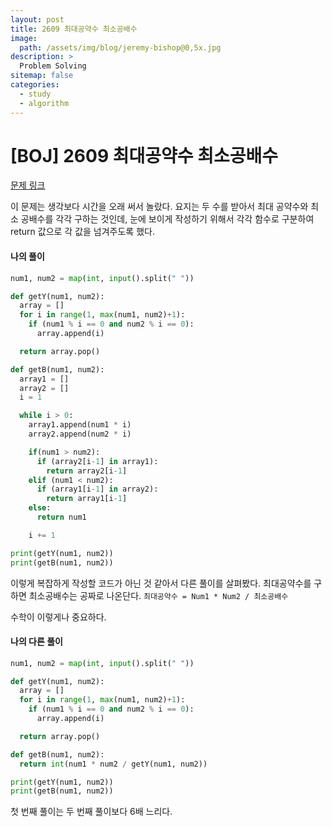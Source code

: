 ```yaml
---
layout: post
title: 2609 최대공약수 최소공배수
image:
  path: /assets/img/blog/jeremy-bishop@0,5x.jpg
description: >
  Problem Solving
sitemap: false
categories:
  - study
  - algorithm
---
```


# [BOJ] 2609 최대공약수 최소공배수

[문제 링크](https://boj.kr/2609)

이 문제는 생각보다 시간을 오래 써서 놀랐다.
요지는 두 수를 받아서 최대 공약수와 최소 공배수를 각각 구하는 것인데,
눈에 보이게 작성하기 위해서 각각 함수로 구분하여 return 값으로 각 값을 넘겨주도록 했다.


#### 나의 풀이

```python
num1, num2 = map(int, input().split(" "))

def getY(num1, num2):
  array = []
  for i in range(1, max(num1, num2)+1):
    if (num1 % i == 0 and num2 % i == 0):
      array.append(i)

  return array.pop()

def getB(num1, num2):
  array1 = []
  array2 = []
  i = 1

  while i > 0:
    array1.append(num1 * i)
    array2.append(num2 * i)

    if(num1 > num2):
      if (array2[i-1] in array1):
        return array2[i-1]
    elif (num1 < num2):
      if (array1[i-1] in array2):
        return array1[i-1]
    else:
      return num1

    i += 1

print(getY(num1, num2))
print(getB(num1, num2))
```

이렇게 복잡하게 작성할 코드가 아닌 것 같아서 다른 풀이를 살펴봤다.
최대공약수를 구하면 최소공배수는 공짜로 나온단다.
`최대공약수 = Num1 * Num2 / 최소공배수`

수학이 이렇게나 중요하다.

#### 나의 다른 풀이

```python
num1, num2 = map(int, input().split(" "))

def getY(num1, num2):
  array = []
  for i in range(1, max(num1, num2)+1):
    if (num1 % i == 0 and num2 % i == 0):
      array.append(i)

  return array.pop()

def getB(num1, num2):
  return int(num1 * num2 / getY(num1, num2))

print(getY(num1, num2))
print(getB(num1, num2))
```

첫 번째 풀이는 두 번째 풀이보다 6배 느리다.
